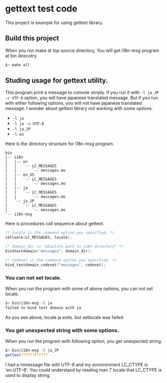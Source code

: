 # gettext test code

This project is example for using gettext library.

## Build this project

When you run make at top source directory, You will get i18n-msg program at
bin direcotry.
``` sh
$> make all
```

## Studing usage for gettext utility.

This program print a message to console simply. If you run it with 
`-l ja_JP -c UTF-8` option, you will have japanese translated message. But
 if you run with either following options, you will not have japanese translated message. I wonder about gettext library not working with some options. 

* `-l ja`
* `-l ja -c UTF-8`
* `-l ja_JP`
* `-l en`

Here is the directory structure for i18n-msg program.
```
bin
|-- i18n
|   |-- en
|   |   `-- LC_MESSAGES
|   |       `-- messages.mo
|   |-- en_US
|   |   `-- LC_MESSAGES
|   |       `-- messages.mo
|   |-- ja
|   |   `-- LC_MESSAGES
|   |       `-- messages.mo
|   `-- ja_JP
|       `-- LC_MESSAGES
|           `-- messages.mo
`-- i18n-msg
```

Here is procedures call sequence about gettext.

``` c
/* locale is the command option you specified. */
setloale(LC_MESSAGES, locale);

/* domain_dir is "absolute path to i18n directory" */
bindtextdomain("messages", domain_dir);

/* codeset is the command option you specified. */
bind_textdomain_codeset("messages", codeset);
```


### You can not set locale.

When you run the program with some of above options, you can not set locale. 

``` sh
$> bin/i18n-msg -l ja
failed to bind text domain with ja
```

As you see above, locale ja exits. but setlocale was failed.

### You get unexpected string with some options.

When you run the program with following option, you get unexpected string. 

```sh
$> bin/i18n-msg -l ja_JP
gettext????????????
```

I had a mmessage file with UTF-8 and my evnvironment LC_CTYPE is 'en.UTF-8'.
You could understand by reading man 7 locale that LC_CTYPE is used to display
string.


